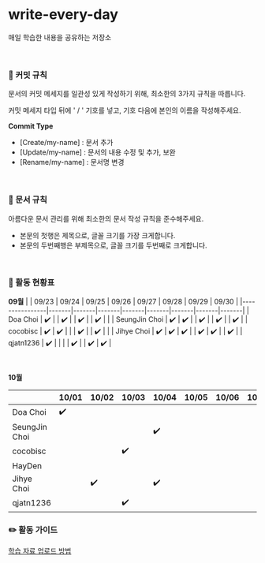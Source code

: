 # write-every-day
매일 학습한 내용을 공유하는 저장소


<br>


### 📕 커밋 규칙

문서의 커밋 메세지를 일관성 있게 작성하기 위해, 최소한의 3가지 규칙을 따릅니다.

커밋 메세지 타입 뒤에 ' / ' 기호를 넣고, 기호 다음에 본인의 이름을 작성해주세요.

**Commit Type**

- [Create/my-name] : 문서 추가
- [Update/my-name] : 문서의 내용 수정 및 추가, 보완
- [Rename/my-name] : 문서명 변경


<br>


### 📕 문서 규칙

아름다운 문서 관리를 위해 최소한의 문서 작성 규칙을 준수해주세요.

- 본문의 첫행은 제목으로, 글꼴 크기를 가장 크게합니다.
- 본문의 두번째행은 부제목으로, 글꼴 크기를 두번째로 크게합니다.  


<br>


### 📕 활동 현황표

**09월**
|                | 09/23 | 09/24 | 09/25 | 09/26 | 09/27 | 09/28 | 09/29 | 09/30 |
|----------------|-------|-------|-------|-------|-------|-------|-------|-------|
| Doa Choi       |  ✔️    |       |  ✔️    |       |  ✔️    |       |  ✔️    |       |
| SeungJin Choi  |  ✔️    |  ✔️    |       |  ✔️    |       |  ✔️    |       |  ✔️    |
| cocobisc       |  ✔️    |  ✔️    |       |       |  ✔️    |       |  ✔️    |       |
| Jihye Choi     |  ✔️    |  ✔️    |  ✔️    |       |  ✔️    |  ✔️    |       |  ✔️    |
| qjatn1236      |  ✔️    |       |       |       |  ✔️    |       |  ✔️    |  ✔️    |

<br>

**10월**

|                | 10/01 | 10/02 | 10/03 | 10/04 | 10/05 | 10/06 | 10/06 | 10/07 |
|----------------|-------|-------|-------|-------|-------|-------|-------|-------|
| Doa Choi       |  ✔️    |       |       |       |       |       |       |       |
| SeungJin Choi  |       |       |       |  ✔️    |       |       |       |       |
| cocobisc       |       |       |  ✔️    |       |       |       |       |       |
| HayDen         |       |       |       |       |       |       |       |       |
| Jihye Choi     |       |  ✔️    |       |  ✔️    |       |       |       |       |
| qjatn1236      |       |       |  ✔️    |       |       |       |       |       |

### ✏️ 활동 가이드
[학습 자료 업로드 방법](https://github.com/Write-Every-Day/write-every-day/blob/main/%EA%B0%80%EC%9D%B4%EB%93%9C.md)
